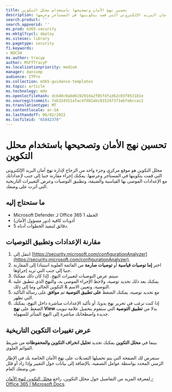 ```yaml
---
title: تحسين نهج الأمان وتصحيحها باستخدام محلل التكوين
description: خطوات تحسين نهج الأمان وتصحيحها باستخدام محلل التكوين. محلل التكوين هو موقع مركزي وجزء واحد من الزجاج لإدارة نهج أمان البريد الإلكتروني التي قمت بتكوينها في المستأجر وعرضها.
search.product: ''
search.appverid: ''
ms.prod: m365-security
ms.mktglfcycl: deploy
ms.sitesec: library
ms.pagetype: security
f1.keywords:
- NOCSH
ms.author: tracyp
author: MSFTTracyP
ms.localizationpriority: medium
manager: dansimp
audience: ITPro
ms.collection: m365-guidance-templates
ms.topic: article
ms.technology: mdo
ms.openlocfilehash: dcb40c0abd619291da2f05fdfa362c03f853181e
ms.sourcegitcommit: 7ab324551afac4fd82abc015247371ebfe6ccac2
ms.translationtype: MT
ms.contentlocale: ar-SA
ms.lasthandoff: 06/02/2022
ms.locfileid: "65842370"
---
```

# <a name="optimize-and-correct-security-policies-with-configuration-analyzer"></a>تحسين نهج الأمان وتصحيحها باستخدام محلل التكوين

محلل التكوين هو موقع مركزي وجزء واحد من الزجاج لإدارة نهج أمان البريد الإلكتروني التي قمت بتكوينها في المستأجر وعرضها. يمكنك إجراء مقارنة جنبا إلى جنب لإعداداتك مع الإعدادات الموصى بها القياسية والضيقة، وتطبيق التوصيات وعرض التغييرات التاريخية التي أثرت على وضعك.

## <a name="what-youll-need"></a>ما ستحتاج إليه
- Microsoft Defender لـ Office 365 الخطة 1
- أذونات كافية (دور مسؤول الأمان)
- 5 دقائق لتنفيذ الخطوات أدناه.

## <a name="compare-settings-and-apply-recommendations"></a>مقارنة الإعدادات وتطبيق التوصيات
1. انتقل إلى [https://security.microsoft.com/configurationAnalyzer](https://security.microsoft.com/configurationAnalyzer).
1. اختر **إما توصيات قياسية** أو **توصيات صارمة** من القائمة العلوية استنادا إلى المقارنة جنبا إلى جنب التي تريد إجراؤها.
1. سيتم عرض التوصيات لتغييرات النهج. (إذا كان ذلك ممكنا)
1. يمكنك بعد ذلك تحديد توصية، ولاحظ الإجراء الموصى به، والنهج الذي تنطبق عليه التوصية، وتعيين الاسم & التكوين الحالي وما إلى ذلك.
1. مع تحديد توصية، يمكنك الضغط **على تطبيق التوصية** ثم **موافق** على رسالة التأكيد التي تظهر.
1. إذا كنت ترغب في تحرير نهج يدويا، أو تأكيد الإعدادات مباشرة داخل النهج، يمكنك الضغط على **نهج View** بدلا من **تطبيق التوصية** التي ستقوم بتحميل علامة تبويب جديدة واصطحابك مباشرة إلى النهج المتأثر للسهولة.

## <a name="view-historical-configuration-changes"></a>عرض تغييرات التكوين التاريخية

بينما في **محلل التكوين** يمكنك تحديد **تحليل انحراف التكوين والمحفوظات** من شريط القوائم العلوي.

ستعرض لك الصفحة التي يتم تحميلها التعديلات على نهج الأمان الخاصة بك في الإطار الزمني المحدد بواسطة عوامل التصفية، بالإضافة إلى بيانات حول التغيير وإذا زاد أو قلل من وضعك العام.

لمعرفة المزيد من التفاصيل حول محلل التكوين، راجع [محلل التكوين لنهج الأمان - Office 365 | Microsoft Docs](../../office-365-security/configuration-analyzer-for-security-policies.md).
